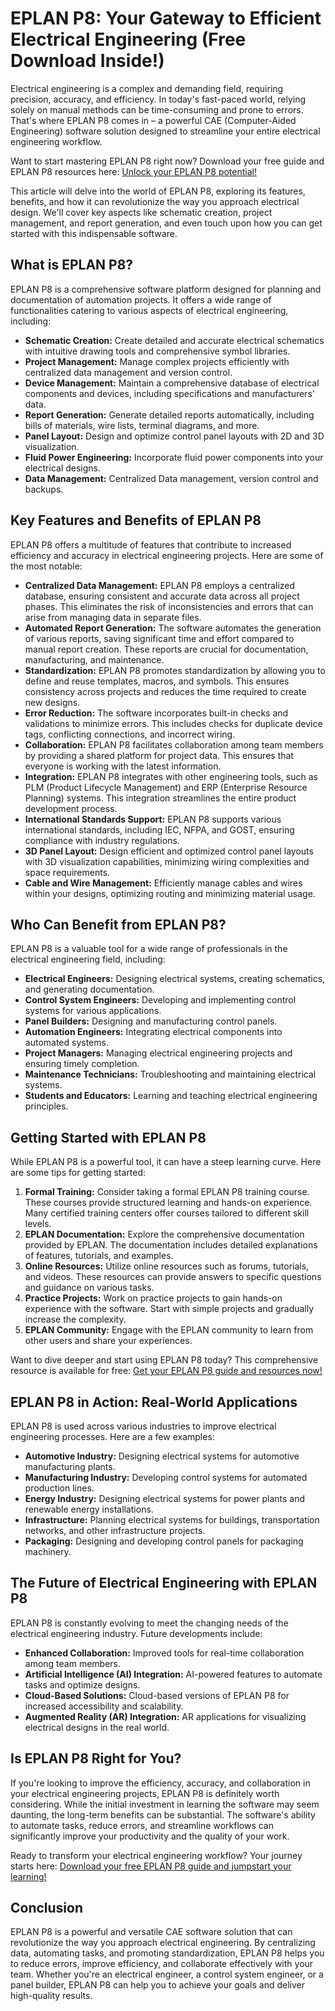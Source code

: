 # EPLAN P8: Your Gateway to Efficient Electrical Engineering (Free Download Inside!)

Electrical engineering is a complex and demanding field, requiring precision, accuracy, and efficiency. In today's fast-paced world, relying solely on manual methods can be time-consuming and prone to errors. That's where EPLAN P8 comes in – a powerful CAE (Computer-Aided Engineering) software solution designed to streamline your entire electrical engineering workflow.

Want to start mastering EPLAN P8 right now?  Download your free guide and EPLAN P8 resources here: [Unlock your EPLAN P8 potential!](https://udemywork.com/eplan-p8)

This article will delve into the world of EPLAN P8, exploring its features, benefits, and how it can revolutionize the way you approach electrical design. We'll cover key aspects like schematic creation, project management, and report generation, and even touch upon how you can get started with this indispensable software.

## What is EPLAN P8?

EPLAN P8 is a comprehensive software platform designed for planning and documentation of automation projects. It offers a wide range of functionalities catering to various aspects of electrical engineering, including:

*   **Schematic Creation:** Create detailed and accurate electrical schematics with intuitive drawing tools and comprehensive symbol libraries.
*   **Project Management:** Manage complex projects efficiently with centralized data management and version control.
*   **Device Management:** Maintain a comprehensive database of electrical components and devices, including specifications and manufacturers' data.
*   **Report Generation:** Generate detailed reports automatically, including bills of materials, wire lists, terminal diagrams, and more.
*   **Panel Layout:** Design and optimize control panel layouts with 2D and 3D visualization.
*   **Fluid Power Engineering:** Incorporate fluid power components into your electrical designs.
*   **Data Management:** Centralized Data management, version control and backups.

## Key Features and Benefits of EPLAN P8

EPLAN P8 offers a multitude of features that contribute to increased efficiency and accuracy in electrical engineering projects. Here are some of the most notable:

*   **Centralized Data Management:** EPLAN P8 employs a centralized database, ensuring consistent and accurate data across all project phases. This eliminates the risk of inconsistencies and errors that can arise from managing data in separate files.
*   **Automated Report Generation:** The software automates the generation of various reports, saving significant time and effort compared to manual report creation. These reports are crucial for documentation, manufacturing, and maintenance.
*   **Standardization:** EPLAN P8 promotes standardization by allowing you to define and reuse templates, macros, and symbols. This ensures consistency across projects and reduces the time required to create new designs.
*   **Error Reduction:** The software incorporates built-in checks and validations to minimize errors. This includes checks for duplicate device tags, conflicting connections, and incorrect wiring.
*   **Collaboration:** EPLAN P8 facilitates collaboration among team members by providing a shared platform for project data. This ensures that everyone is working with the latest information.
*   **Integration:** EPLAN P8 integrates with other engineering tools, such as PLM (Product Lifecycle Management) and ERP (Enterprise Resource Planning) systems. This integration streamlines the entire product development process.
*   **International Standards Support:** EPLAN P8 supports various international standards, including IEC, NFPA, and GOST, ensuring compliance with industry regulations.
*   **3D Panel Layout:** Design efficient and optimized control panel layouts with 3D visualization capabilities, minimizing wiring complexities and space requirements.
*   **Cable and Wire Management:** Efficiently manage cables and wires within your designs, optimizing routing and minimizing material usage.

## Who Can Benefit from EPLAN P8?

EPLAN P8 is a valuable tool for a wide range of professionals in the electrical engineering field, including:

*   **Electrical Engineers:** Designing electrical systems, creating schematics, and generating documentation.
*   **Control System Engineers:** Developing and implementing control systems for various applications.
*   **Panel Builders:** Designing and manufacturing control panels.
*   **Automation Engineers:** Integrating electrical components into automated systems.
*   **Project Managers:** Managing electrical engineering projects and ensuring timely completion.
*   **Maintenance Technicians:** Troubleshooting and maintaining electrical systems.
*   **Students and Educators:** Learning and teaching electrical engineering principles.

## Getting Started with EPLAN P8

While EPLAN P8 is a powerful tool, it can have a steep learning curve. Here are some tips for getting started:

1.  **Formal Training:**  Consider taking a formal EPLAN P8 training course.  These courses provide structured learning and hands-on experience. Many certified training centers offer courses tailored to different skill levels.
2.  **EPLAN Documentation:** Explore the comprehensive documentation provided by EPLAN. The documentation includes detailed explanations of features, tutorials, and examples.
3.  **Online Resources:** Utilize online resources such as forums, tutorials, and videos. These resources can provide answers to specific questions and guidance on various tasks.
4.  **Practice Projects:**  Work on practice projects to gain hands-on experience with the software. Start with simple projects and gradually increase the complexity.
5.  **EPLAN Community:** Engage with the EPLAN community to learn from other users and share your experiences.

Want to dive deeper and start using EPLAN P8 today? This comprehensive resource is available for free: [Get your EPLAN P8 guide and resources now!](https://udemywork.com/eplan-p8)

##  EPLAN P8 in Action: Real-World Applications

EPLAN P8 is used across various industries to improve electrical engineering processes. Here are a few examples:

*   **Automotive Industry:** Designing electrical systems for automotive manufacturing plants.
*   **Manufacturing Industry:** Developing control systems for automated production lines.
*   **Energy Industry:** Designing electrical systems for power plants and renewable energy installations.
*   **Infrastructure:** Planning electrical systems for buildings, transportation networks, and other infrastructure projects.
*   **Packaging:** Designing and developing control panels for packaging machinery.

## The Future of Electrical Engineering with EPLAN P8

EPLAN P8 is constantly evolving to meet the changing needs of the electrical engineering industry. Future developments include:

*   **Enhanced Collaboration:** Improved tools for real-time collaboration among team members.
*   **Artificial Intelligence (AI) Integration:**  AI-powered features to automate tasks and optimize designs.
*   **Cloud-Based Solutions:** Cloud-based versions of EPLAN P8 for increased accessibility and scalability.
*   **Augmented Reality (AR) Integration:** AR applications for visualizing electrical designs in the real world.

## Is EPLAN P8 Right for You?

If you're looking to improve the efficiency, accuracy, and collaboration in your electrical engineering projects, EPLAN P8 is definitely worth considering. While the initial investment in learning the software may seem daunting, the long-term benefits can be substantial. The software's ability to automate tasks, reduce errors, and streamline workflows can significantly improve your productivity and the quality of your work.

Ready to transform your electrical engineering workflow?  Your journey starts here: [Download your free EPLAN P8 guide and jumpstart your learning!](https://udemywork.com/eplan-p8)

## Conclusion

EPLAN P8 is a powerful and versatile CAE software solution that can revolutionize the way you approach electrical engineering. By centralizing data, automating tasks, and promoting standardization, EPLAN P8 helps you to reduce errors, improve efficiency, and collaborate effectively with your team. Whether you're an electrical engineer, a control system engineer, or a panel builder, EPLAN P8 can help you to achieve your goals and deliver high-quality results.
